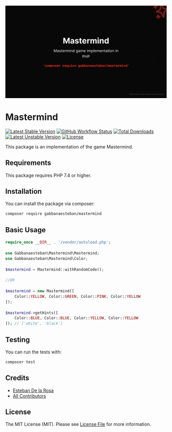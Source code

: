 <p align="center"><img src="/art/socialcard.png" alt="Social Card of Mastermind"></p>

# Mastermind

[![Latest Stable Version](https://poser.pugx.org/gabbanaesteban/mastermind/v)](//packagist.org/packages/gabbanaesteban/mastermind) [![GitHub Workflow Status](https://img.shields.io/github/workflow/status/gabbanaesteban/mastermind/tests?label=tests)](//github.com/gabbanaesteban/mastermind/actions) [![Total Downloads](https://poser.pugx.org/gabbanaesteban/mastermind/downloads)](//packagist.org/packages/gabbanaesteban/mastermind) [![Latest Unstable Version](https://poser.pugx.org/gabbanaesteban/mastermind/v/unstable)](//packagist.org/packages/gabbanaesteban/mastermind) [![License](https://poser.pugx.org/gabbanaesteban/mastermind/license)](LICENSE.md)

This package is an implementation of the game Mastermind.

## Requirements

This package requires PHP 7.4 or higher.

## Installation

You can install the package via composer:

``` bash
composer require gabbanaesteban/mastermind
```

## Basic Usage

```php
require_once __DIR__ . '/vendor/autoload.php';

use Gabbanaesteban\Mastermind\Mastermind;
use Gabbanaesteban\Mastermind\Color;

$mastermind = Mastermind::withRandomCode();

//OR

$mastermind = new Mastermind([
    Color::YELLOW, Color::GREEN, Color::PINK, Color::YELLOW
]);

$mastermind->getHints([
    Color::BLUE, Color::BLUE, Color::YELLOW, Color::YELLOW
]); // ['white', 'black']
```

## Testing

You can run the tests with:

```bash
composer test
```

## Credits

- [Esteban De la Rosa](https://github.com/gabbanaesteban)
- [All Contributors](../../contributors)

## License

The MIT License (MIT). Please see [License File](LICENSE.md) for more information.
